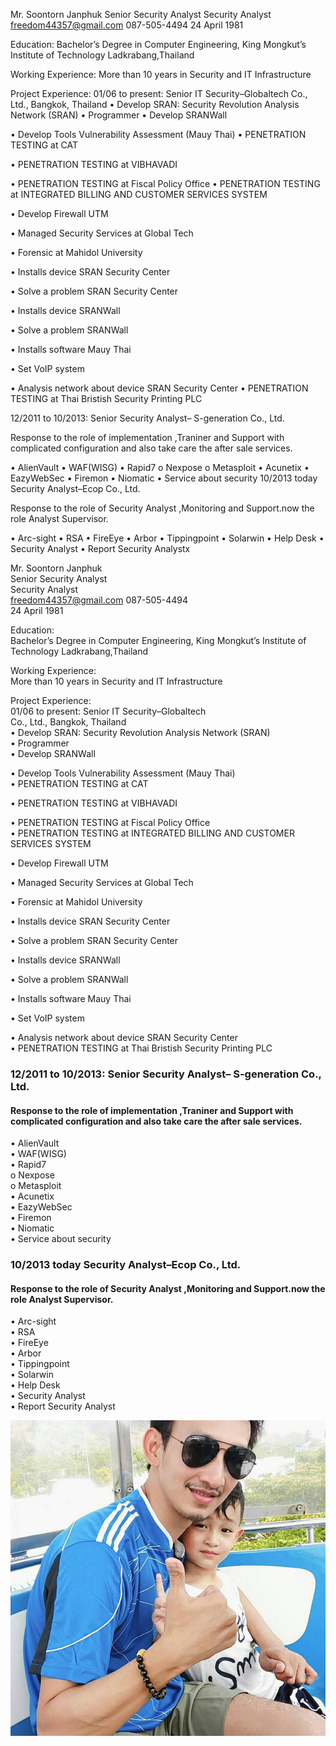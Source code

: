 Mr. Soontorn Janphuk
Senior Security Analyst
Security Analyst
freedom44357@gmail.com 087-505-4494
24 April 1981

Education:
Bachelor’s Degree in Computer Engineering, King Mongkut’s Institute of Technology Ladkrabang,Thailand

Working Experience:
More than 10 years in Security and IT Infrastructure

Project Experience:
01/06 to present: Senior IT Security–Globaltech
Co., Ltd., Bangkok, Thailand
• Develop SRAN: Security Revolution Analysis Network (SRAN)
• Programmer
• Develop SRANWall

• Develop Tools Vulnerability Assessment (Mauy Thai)
• PENETRATION TESTING at CAT

• PENETRATION TESTING at VIBHAVADI

• PENETRATION TESTING at Fiscal Policy Office
• PENETRATION TESTING at INTEGRATED BILLING AND CUSTOMER SERVICES SYSTEM

• Develop Firewall UTM

• Managed Security Services at Global Tech

• Forensic at Mahidol University

• Installs device SRAN Security Center

• Solve a problem SRAN Security Center

• Installs device SRANWall

• Solve a problem SRANWall

• Installs software Mauy Thai

• Set VoIP system

• Analysis network about device SRAN Security Center
• PENETRATION TESTING at Thai Bristish Security Printing PLC

12/2011 to 10/2013: Senior Security Analyst– S-generation Co., Ltd.

Response to the role of implementation ,Traniner and Support with complicated configuration and also take care the after sale services.

• AlienVault
• WAF(WISG)
• Rapid7
o Nexpose
o Metasploit
• Acunetix
• EazyWebSec
• Firemon
• Niomatic
• Service about security
10/2013 today Security Analyst–Ecop Co., Ltd.

Response to the role of Security Analyst ,Monitoring and Support.now the role Analyst Supervisor.

• Arc-sight
• RSA
• FireEye
• Arbor
• Tippingpoint
• Solarwin
• Help Desk
• Security Analyst
• Report Security Analystx








































<p> <p class="has-line-data" data-line-start="1" data-line-end="6">Mr. Soontorn Janphuk<br>
Senior Security Analyst<br>
Security Analyst<br>
<a href="mailto:freedom44357@gmail.com">freedom44357@gmail.com</a> 087-505-4494<br>
24 April 1981</p>
<p class="has-line-data" data-line-start="7" data-line-end="9">Education:<br>
Bachelor’s Degree in Computer Engineering, King Mongkut’s Institute of Technology Ladkrabang,Thailand</p>
<p class="has-line-data" data-line-start="11" data-line-end="13">Working Experience:<br>
More than 10 years in Security and IT Infrastructure</p>
<p class="has-line-data" data-line-start="14" data-line-end="20">Project Experience:<br>
01/06 to present: Senior IT Security–Globaltech<br>
Co., Ltd., Bangkok, Thailand<br>
•   Develop SRAN: Security Revolution Analysis Network (SRAN)<br>
•   Programmer<br>
•   Develop SRANWall</p>
<p class="has-line-data" data-line-start="21" data-line-end="23">•   Develop Tools Vulnerability Assessment (Mauy Thai)<br>
•   PENETRATION TESTING at CAT</p>
<p class="has-line-data" data-line-start="24" data-line-end="25">•   PENETRATION TESTING at VIBHAVADI</p>
<p class="has-line-data" data-line-start="26" data-line-end="28">•   PENETRATION TESTING at Fiscal Policy Office<br>
•   PENETRATION TESTING at INTEGRATED BILLING AND CUSTOMER SERVICES SYSTEM</p>
<p class="has-line-data" data-line-start="29" data-line-end="30">•   Develop Firewall UTM</p>
<p class="has-line-data" data-line-start="31" data-line-end="32">•   Managed Security Services at Global Tech</p>
<p class="has-line-data" data-line-start="33" data-line-end="34">•   Forensic at Mahidol University</p>
<p class="has-line-data" data-line-start="35" data-line-end="36">•   Installs device SRAN Security Center</p>
<p class="has-line-data" data-line-start="37" data-line-end="38">•   Solve a problem SRAN Security Center</p>
<p class="has-line-data" data-line-start="39" data-line-end="40">•   Installs device SRANWall</p>
<p class="has-line-data" data-line-start="41" data-line-end="42">•   Solve a problem SRANWall</p>
<p class="has-line-data" data-line-start="43" data-line-end="44">•   Installs software Mauy Thai</p>
<p class="has-line-data" data-line-start="45" data-line-end="46">•   Set VoIP system</p>
<p class="has-line-data" data-line-start="47" data-line-end="72">•   Analysis network about device SRAN Security Center<br>
•   PENETRATION TESTING at Thai Bristish Security Printing PLC<br>
<h3>12/2011 to 10/2013: Senior Security Analyst– S-generation Co., Ltd.<br></h3>
<h4>Response to the role of implementation ,Traniner and Support with complicated configuration and also take care the after sale services.<br></h4>
•   AlienVault<br>
•   WAF(WISG)<br>
•   Rapid7<br>
o Nexpose<br>
o Metasploit<br>
•   Acunetix<br>
•   EazyWebSec<br>
•   Firemon<br>
•   Niomatic<br>
•   Service about security<br>
<h3>10/2013 today Security Analyst–Ecop Co., Ltd.<br></h3>
<h4>Response to the role of Security Analyst ,Monitoring   and Support.now the role Analyst Supervisor.<br></h4>
•   Arc-sight<br>
•   RSA<br>
•   FireEye<br>
•   Arbor<br>
•   Tippingpoint<br>
•   Solarwin<br>
•   Help Desk<br>
•   Security Analyst<br>
•   Report Security Analyst</p></p>
<img src ="picture.jpg">















